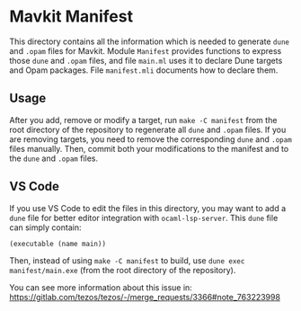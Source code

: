 # Mavkit Manifest

This directory contains all the information which is needed to
generate `dune` and `.opam` files for Mavkit. Module `Manifest`
provides functions to express those `dune` and `.opam` files,
and file `main.ml` uses it to declare Dune targets and Opam packages.
File `manifest.mli` documents how to declare them.

## Usage

After you add, remove or modify a target, run `make -C manifest` from
the root directory of the repository to regenerate all `dune`
and `.opam` files. If you are removing targets, you need to remove the
corresponding `dune` and `.opam` files manually. Then, commit both
your modifications to the manifest and to the `dune` and `.opam` files.

## VS Code

If you use VS Code to edit the files in this directory, you may want
to add a `dune` file for better editor integration with `ocaml-lsp-server`.
This `dune` file can simply contain:

    (executable (name main))

Then, instead of using `make -C manifest` to build, use
`dune exec manifest/main.exe` (from the root directory of the repository).

You can see more information about this issue in:
https://gitlab.com/tezos/tezos/-/merge_requests/3366#note_763223998
